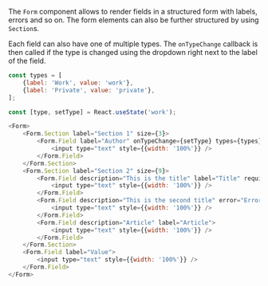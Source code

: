 The `Form` component allows to render fields in a structured form with labels, errors and so on. The form elements can
also be further structured by using `Section`s.

Each field can also have one of multiple types. The `onTypeChange` callback is then called if the type is changed using
the dropdown right next to the label of the field.

```javascript
const types = [
    {label: 'Work', value: 'work'},
    {label: 'Private', value: 'private'},
];

const [type, setType] = React.useState('work');

<Form>
    <Form.Section label="Section 1" size={3}>
        <Form.Field label="Author" onTypeChange={setType} types={types} type={type}>
            <input type="text" style={{width: '100%'}} />
        </Form.Field>
    </Form.Section>
    <Form.Section label="Section 2" size={9}>
        <Form.Field description="This is the title" label="Title" required={true} size={3}>
            <input type="text" style={{width: '100%'}} />
        </Form.Field>
        <Form.Field description="This is the second title" error="Error!" label="Second title" required={true} size={9}>
            <input type="text" style={{width: '100%'}} />
        </Form.Field>
        <Form.Field description="Article" label="Article">
            <input type="text" style={{width: '100%'}} />
        </Form.Field>
    </Form.Section>
    <Form.Field label="Value">
        <input type="text" style={{width: '100%'}} />
    </Form.Field>
</Form>
```
